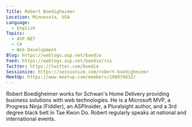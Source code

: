 ```yaml
---
Title: Robert Boedigheimer
Location: Minnesota, USA
Language:
  - English
Topics:
  - ASP.NET
  - C#
  - Web Development
Blog: https://weblogs.asp.net/boedie
Feed: https://weblogs.asp.net/boedie/rss
Twitter: https://twitter.com/boedie
Sessionize: https://sessionize.com/robert-boedigheimer
MeetUp: https://www.meetup.com/members/108079832/
---
```

Robert Boedigheimer works for Schwan's Home Delivery providing business solutions with web technologies. He is a Microsoft MVP, a Progress Ninja (Fiddler), an ASPInsider, a Pluralsight author, and a 3rd degree black belt in Tae Kwon Do. Robert regularly speaks at national and international events.

